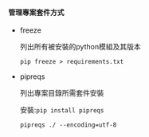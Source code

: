 #### 管理專案套件方式
- freeze 

  列出所有被安裝的python模組及其版本

  `pip freeze > requirements.txt`

- pipreqs

   列出專案目錄所需套件安裝  
   
   安裝:`pip install pipreqs`
   
   `pipreqs ./ --encoding=utf-8`
